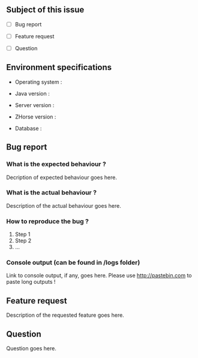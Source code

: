 <!-- Specify the subject by filling the right box with an 'x' like this : [x] -->
## Subject of this issue

- [ ] Bug report
- [ ] Feature request
- [ ] Question


## Environment specifications

<!-- The OS of your server : Linux / Windows / Raspberry Pi.. -->
- Operating system : 

<!-- The major version of Java : 7 / 8 / 9 -->
- Java version :

<!-- The exact version of your server returned by the command /version -->
- Server version :

<!-- The exact version of ZHorse returned by the command /zh -->
- ZHorse version :

<!-- The type of ZHorse's database : SQLite (default, uses ZHorse.db file) / MySQL -->
- Database : 


<!-- Bug report section. Delete it if you didn't check 'Bug report' above -->
## Bug report

### What is the expected behaviour ?

Decription of expected behaviour goes here.

### What is the actual behaviour ?

Description of the actual behaviour goes here.

### How to reproduce the bug ?

1. Step 1
2. Step 2
3. ...

### Console output (can be found in /logs folder)

Link to console output, if any, goes here. Please use http://pastebin.com to paste long outputs !


<!-- Feature request section. Delete it if you didn't check 'Feature request' above -->
## Feature request

Description of the requested feature goes here.


<!-- Question section. Delete it if you didn't check 'Question' above -->
## Question

Question goes here.
